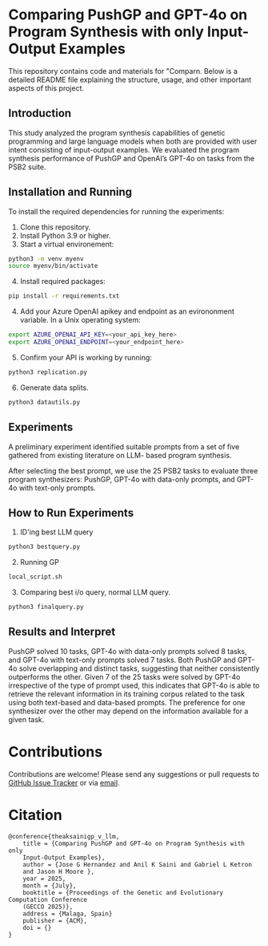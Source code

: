 # Comparing PushGP and GPT-4o on Program Synthesis with only Input-Output Examples

This repository contains code and materials for "Comparn. Below is a detailed README file explaining the 
structure, usage, and other important aspects of this project.

## Introduction
This study analyzed the program synthesis capabilities of genetic
programming and large language models when both are provided
with user intent consisting of input-output examples. We evaluated the
program synthesis performance of PushGP and OpenAI’s GPT-4o
on tasks from the PSB2 suite.

## Installation and Running
To install the required dependencies for running the experiments:

1. Clone this repository.
2. Install Python 3.9 or higher.
3. Start a virtual environement:
```bash
python3 -m venv myenv
source myenv/bin/activate
```
4. Install required packages:
```bash
pip install -r requirements.txt
```
4. Add your Azure OpenAI apikey and endpoint as an evirononment variable. 
In a Unix operating system: 
```bash
export AZURE_OPENAI_API_KEY=<your_api_key_here>
export AZURE_OPENAI_ENDPOINT=<your_endpoint_here>
```
5. Confirm your API is working by running:
```bash
python3 replication.py
```
6. Generate data splits.
```bash
python3 datautils.py
```

## Experiments
A preliminary experiment identified suitable
prompts from a set of five gathered from existing literature on LLM-
based program synthesis.

After selecting the best prompt, we use the 25 PSB2 tasks to evaluate three program synthesizers: PushGP, GPT-4o with data-only prompts, and GPT-4o with
text-only prompts. 

## How to Run Experiments
1. ID'ing best LLM query
```bash
python3 bestquery.py
```
2. Running GP
```bash
local_script.sh
```
3. Comparing best i/o query, normal LLM query.
```bash
python3 finalquery.py
```

## Results and Interpret

PushGP solved 10 tasks, GPT-4o with data-only
prompts solved 8 tasks, and GPT-4o with text-only prompts solved
7 tasks.
Both PushGP and GPT-4o solve overlapping and distinct tasks, suggesting that
neither consistently outperforms the other. Given 7 of the 25
tasks were solved by GPT-4o irrespective of the type of prompt
used, this indicates that GPT-4o is able to retrieve the relevant
information in its training corpus related to the task using both
text-based and data-based prompts. The preference for one
synthesizer over the other may depend on the information available
for a given task.

# Contributions

Contributions are welcome! Please send any suggestions or pull requests to 
[GitHub Issue Tracker](https://github.com/theaksaini/gp_v_llm/issues) or via 
[email](jose.hernandez8@cshs.org).

# Citation

```
@conference{theaksainigp_v_llm,
    title = {Comparing PushGP and GPT-4o on Program Synthesis with only 
    Input-Output Examples},
    author = {Jose G Hernandez and Anil K Saini and Gabriel L Ketron 
    and Jason H Moore },
    year = 2025,
    month = {July},
    booktitle = {Proceedings of the Genetic and Evolutionary Computation Conference 
    (GECCO 2025)},
    address = {Malaga, Spain}
    publisher = {ACM},
    doi = {}
}
```

